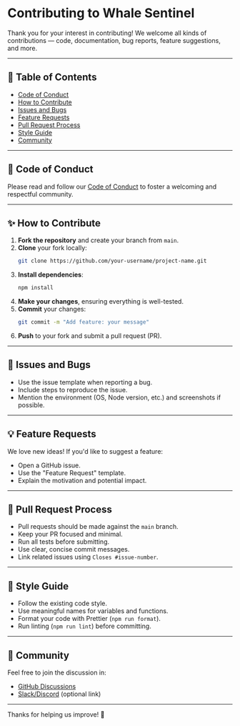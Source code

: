 # Contributing to Whale Sentinel

Thank you for your interest in contributing! We welcome all kinds of contributions — code, documentation, bug reports, feature suggestions, and more.

---

## 📌 Table of Contents

- [Code of Conduct](#code-of-conduct)
- [How to Contribute](#how-to-contribute)
- [Issues and Bugs](#issues-and-bugs)
- [Feature Requests](#feature-requests)
- [Pull Request Process](#pull-request-process)
- [Style Guide](#style-guide)
- [Community](#community)

---

## 🧭 Code of Conduct

Please read and follow our [Code of Conduct](CODE_OF_CONDUCT.md) to foster a welcoming and respectful community.

---

## ✨ How to Contribute

1. **Fork the repository** and create your branch from `main`.
2. **Clone** your fork locally:
   ```bash
   git clone https://github.com/your-username/project-name.git
   ```
3. **Install dependencies**:
   ```bash
   npm install
   ```
4. **Make your changes**, ensuring everything is well-tested.
5. **Commit** your changes:
   ```bash
   git commit -m "Add feature: your message"
   ```
6. **Push** to your fork and submit a pull request (PR).

---

## 🐛 Issues and Bugs

- Use the issue template when reporting a bug.
- Include steps to reproduce the issue.
- Mention the environment (OS, Node version, etc.) and screenshots if possible.

---

## 💡 Feature Requests

We love new ideas! If you'd like to suggest a feature:
- Open a GitHub issue.
- Use the "Feature Request" template.
- Explain the motivation and potential impact.

---

## 🔁 Pull Request Process

- Pull requests should be made against the `main` branch.
- Keep your PR focused and minimal.
- Run all tests before submitting.
- Use clear, concise commit messages.
- Link related issues using `Closes #issue-number`.

---

## 🧼 Style Guide

- Follow the existing code style.
- Use meaningful names for variables and functions.
- Format your code with Prettier (`npm run format`).
- Run linting (`npm run lint`) before committing.

---

## 🤝 Community

Feel free to join the discussion in:
- [GitHub Discussions](https://github.com/your-org/project-name/discussions)
- [Slack/Discord](#) (optional link)

---

Thanks for helping us improve! 🙌
